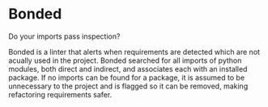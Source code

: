 # Bonded

Do your imports pass inspection?

Bonded is a linter that alerts when requirements are detected which are not
acually used in the project. Bonded searched for all imports of python modules,
both direct and indirect, and associates each with an installed package. If no
imports can be found for a package, it is assumed to be unnecessary to the
project and is flagged so it can be removed, making refactoring requirements
safer.
